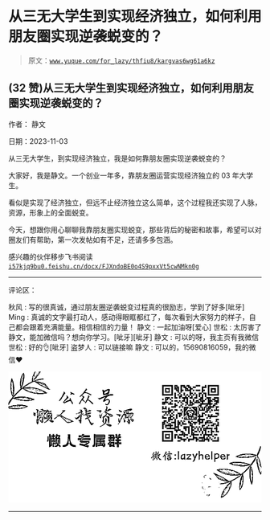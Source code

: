 # 从三无大学生到实现经济独立，如何利用朋友圈实现逆袭蜕变的？

> 原文：[`www.yuque.com/for_lazy/thfiu8/kargvas6wg61a6kz`](https://www.yuque.com/for_lazy/thfiu8/kargvas6wg61a6kz)

## (32 赞)从三无大学生到实现经济独立，如何利用朋友圈实现逆袭蜕变的？

作者： 静文

日期：2023-11-03

从三无大学生，到实现经济独立，我是如何靠朋友圈实现逆袭蜕变的？

大家好，我是静文。一个创业一年多，靠朋友圈运营实现经济独立的 03 年大学生。

看似是实现了经济独立，但远不止经济独立这么简单，这个过程我还实现了人脉，资源，形象上的全面蜕变。

今天，想跟你用心聊聊我靠朋友圈实现蜕变，那些背后的秘密和故事，希望可以对圈友们有帮助，第一次发帖如有不足，还请多多包涵。

感兴趣的伙伴移步飞书阅读 [`i57kjq9bu0.feishu.cn/docx/FJXndoBE0o4S9pxxVt5cwNMkn0g`](https://i57kjq9bu0.feishu.cn/docx/FJXndoBE0o4S9pxxVt5cwNMkn0g)

* * *

评论区：

秋风 : 写的很真诚，通过朋友圈逆袭蜕变过程真的很励志，学到了好多[呲牙]
Ming : 真诚的文字最打动人，感动得眼眶都红了，每次看到大家努力的样子，自己都会跟着充满能量。相信相信的力量！
静文 : 一起加油呀[爱心]
世松 : 太厉害了静文，能加微信吗？想向你学习。[呲牙][呲牙]
静文 : 可以的呀，我主页有我微信
世松 : 好的👌[呲牙]
盗梦人 : 可以链接嘛
静文 : 可以的，15690816059，我的微信❤️

![](img/1c37d505930596d12a88ab23e11aa07a.png)

* * *